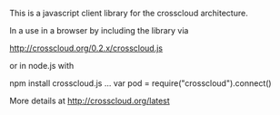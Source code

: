 This is a javascript client library for the crosscloud architecture.

In a use in a browser by including the library via

  http://crosscloud.org/0.2.x/crosscloud.js

or in node.js with

  npm install crosscloud.js
  ...
  var pod = require("crosscloud").connect()

More details at http://crosscloud.org/latest


